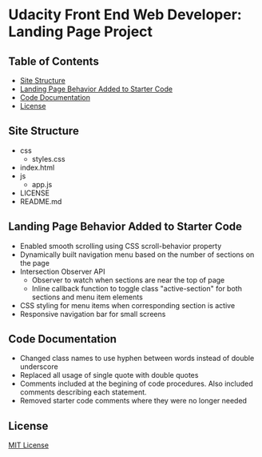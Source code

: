 # Udacity Front End Web Developer: Landing Page Project

## Table of Contents

* [Site Structure](#Site-Structure)
* [Landing Page Behavior Added to Starter Code](#Landing-Page-Behavior-Added-to-Starter-Code)
* [Code Documentation](#Code-Documentation)
* [License](#License)

## Site Structure
- css
  - styles.css    
- index.html
- js
  - app.js
- LICENSE
- README.md

## Landing Page Behavior Added to Starter Code
- Enabled smooth scrolling using CSS scroll-behavior property
- Dynamically built navigation menu based on the number of sections on the page
- Intersection Observer API
  - Observer to watch when sections are near the top of page
  - Inline callback function to toggle class "active-section" for both sections and menu item elements
- CSS styling for menu items when corresponding section is active
- Responsive navigation bar for small screens

## Code Documentation
- Changed class names to use hyphen between words instead of double underscore
- Replaced all usage of single quote with double quotes
- Comments included at the begining of code procedures.  Also included comments describing each statement.
- Removed starter code comments where they were no longer needed

## License
[MIT License](LICENSE)
